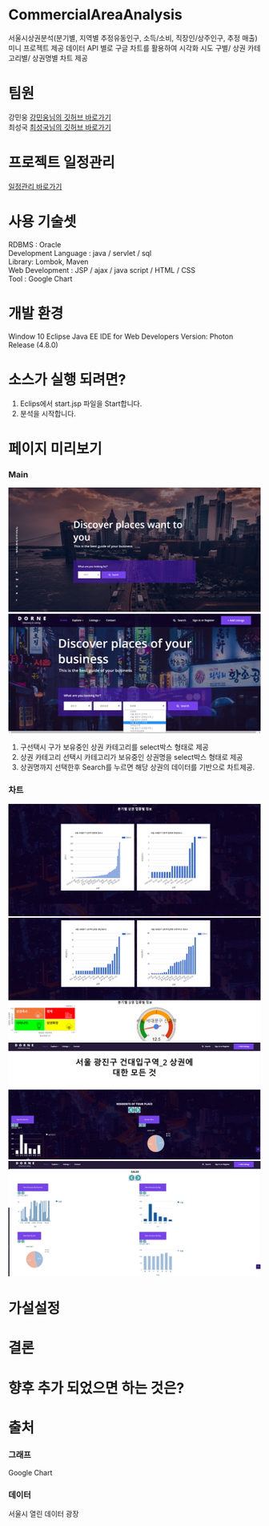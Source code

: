 # CommercialAreaAnalysis
서울시상권분석(분기별, 지역별 추정유동인구, 소득/소비, 직장인/상주인구, 추정 매출) 미니 프로젝트
제공 데이터 API 별로 구글 차트를 활용하여 시각화 시도
구별/ 상권 카테고리별/ 상권명별 차트 제공


# 팀원
강민웅 [강민웅님의 깃허브 바로가기](https://github.com/happymwkang)<br>
최성국 [최성국님의 깃허브 바로가기](https://github.com/SunggookCHOI)
 
# 프로젝트 일정관리
[일정관리 바로가기](https://docs.google.com/spreadsheets/d/1p9sHOLvmWk5g7zUIAiSGgGvTzAly3Am9OeQ8GipO2Hs/edit#gid=1321741680)

# 사용 기술셋
RDBMS : Oracle <br>
Development Language : java / servlet / sql <br>
Library: Lombok, Maven <br>
Web Development : JSP / ajax / java script / HTML / CSS  <br>
Tool : Google Chart  <br>

# 개발 환경

Window 10
Eclipse Java EE IDE for Web Developers Version: Photon Release (4.8.0)  


# 소스가 실행 되려면?
1. Eclips에서 start.jsp 파일을 Start합니다.
2. 분석을 시작합니다.

# 페이지 미리보기

### Main 
<img src="readmeimg/Main.png"></img>
<img src="readmeimg/Main2.png"></img>
1. 구선택시 구가 보유중인 상권 카테고리를 select박스 형태로 제공 <br>
2. 상권 카테고리 선택시 카테고리가 보유중인 상권명을 select박스 형태로 제공 <br>
3. 상권명까지 선택한후 Search를 누르면 해당 상권의 데이터를 기반으로 차트제공.

### 차트

<img src="readmeimg/analysis1.png"></img>
<img src="readmeimg/analysis2.png"></img>
<img src="readmeimg/analysis3.png"></img>
<img src="readmeimg/analysis4.png"></img>

# 가설설정



# 결론


# 향후 추가 되었으면 하는 것은?

# 출처
### 그래프

Google Chart

### 데이터

서울시 열린 데이터 광장
